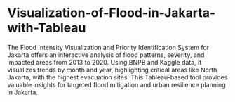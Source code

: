 # Visualization-of-Flood-in-Jakarta-with-Tableau
The Flood Intensity Visualization and Priority Identification System for Jakarta offers an interactive analysis of flood patterns, severity, and impacted areas from 2013 to 2020. Using BNPB and Kaggle data, it visualizes trends by month and year, highlighting critical areas like North Jakarta, with the highest evacuation sites. This Tableau-based tool provides valuable insights for targeted flood mitigation and urban resilience planning in Jakarta.
